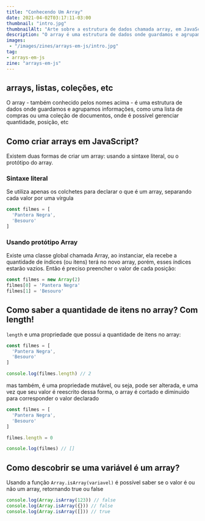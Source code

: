 ```yaml
---
title: "Conhecendo Um Array"
date: 2021-04-02T03:17:11-03:00
thumbnail: "intro.jpg"
thumbnailAlt: "Arte sobre a estrutura de dados chamada array, em JavaScript, explicando o que é e como funciona essa estrutura aparentemente simplista, mas versátil"
description: "O array é uma estrutura de dados onde guardamos e agrupamos informações, como uma lista de compras onde podemos gerenciar quantidade, posição, e muito mais!"
images:
 - "/images/zines/arrays-em-js/intro.jpg"
tag:
- arrays-em-js
zine: "arrays-em-js"
---
```


## arrays, listas, coleções, etc

O array - também conhecido pelos nomes acima - é uma estrutura de dados onde guardamos e agrupamos informações, como uma lista de compras ou uma coleção de documentos, onde é possível gerenciar quantidade, posição, etc

## Como criar arrays em JavaScript?

Existem duas formas de criar um array: usando a sintaxe literal, ou o protótipo do array.

### Sintaxe literal

Se utiliza apenas os colchetes para declarar o que é um array, separando cada valor por uma vírgula

```javascript
const filmes = [
  'Pantera Negra',
  'Besouro'
]
```

### Usando protótipo Array

Existe uma classe global chamada Array, ao instanciar, ela recebe a quantidade de índices (ou itens) terá no novo array, porém, esses índices estarão vazios. Então é preciso preencher o valor de cada posição:

```javascript
const filmes = new Array(2)
filmes[0] = 'Pantera Negra'
filmes[1] = 'Besouro'
```

## Como saber a quantidade de itens no array? Com length!

`length`  e uma propriedade que possui a quantidade de itens no array:

```javascript
const filmes = [
  'Pantera Negra',
  'Besouro'
]

console.log(filmes.length) // 2
```

mas também, é uma propriedade mutável, ou seja, pode ser alterada, e uma vez que seu valor é reescrito dessa forma, o array é cortado e diminuido para corresponder o valor declarado

```javascript
const filmes = [
  'Pantera Negra',
  'Besouro'
]

filmes.length = 0

console.log(filmes) // []
```

## Como descobrir se uma variável é um array?

Usando a função `Array.isArray(variavel)` é possível saber se o valor é ou não um array, retornando true ou false

```javascript
console.log(Array.isArray(123)) // false
console.log(Array.isArray({})) // false
console.log(Array.isArray([])) // true
```

